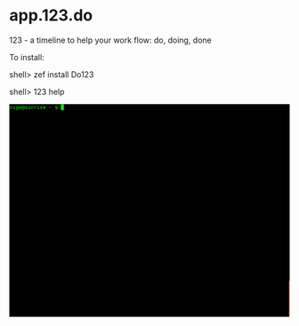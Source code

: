 # app.123.do

123 - a timeline to help your work flow: do, doing, done

To install:

shell> zef install Do123

shell> 123 help

![](images/demo.gif?raw=true)
